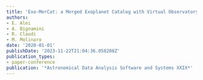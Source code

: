 ```yaml
---
title: 'Exo-MerCat: a Merged Exoplanet Catalog with Virtual Observatory Connection'
authors:
- E. Alei
- A. Bignamini
- R. Claudi
- M. Molinaro
date: '2020-01-01'
publishDate: '2023-11-22T21:04:36.058208Z'
publication_types:
- paper-conference
publication: '*Astronomical Data Analysis Software and Systems XXIX*'
---
```

